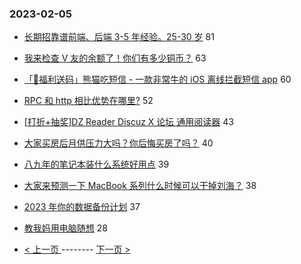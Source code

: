 ### 2023-02-05 
- [长期招靠谱前端、后端 3-5 年经验。25-30 岁](https://www.v2ex.com/t/913339) 81
- [我来检查 V 友的余额了！你们有多少铜币？](https://www.v2ex.com/t/913305) 63
- [「🎉福利送码」熊猫吃短信 - 一款非常牛的 iOS 离线拦截短信 app](https://www.v2ex.com/t/913200) 60
- [RPC 和 http 相比优势在哪里?](https://www.v2ex.com/t/913233) 52
- [[打折+抽奖]DZ Reader Discuz X 论坛 通用阅读器](https://www.v2ex.com/t/913297) 43
- [大家买房后月供压力大吗？你后悔买房了吗？](https://www.v2ex.com/t/913241) 40
- [八九年的笔记本装什么系统好用点](https://www.v2ex.com/t/913203) 39
- [大家来预测一下 MacBook 系列什么时候可以干掉刘海？](https://www.v2ex.com/t/913314) 38
- [2023 年你的数据备份计划](https://www.v2ex.com/t/913222) 37
- [教我妈用电脑随想](https://www.v2ex.com/t/913276) 28 

- [ < 上一页 ](https://github.com/able8/v2ex-hot-record/blob/master/2023-02-04.md) -------- [ 下一页 > ](https://github.com/able8/v2ex-hot-record/blob/master/2023-02-06.md)